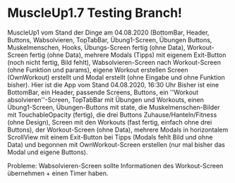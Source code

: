 # MuscleUp1.7 Testing Branch!
MuscleUp1 vom Stand der Dinge am 04.08.2020 (BottomBar, Header, Buttons, Wabsolvieren, TopTabBar, Übung1-Screen, Übungen Buttons, Muskelmenschen, Hooks, Übungs-Screen fertig (ohne Data), Workout-Screen fertig (ohne Data), mehrere Modals (Tipps) mit eigenem Exit-Button (noch nicht fertig, Bild fehlt), Wabsolvieren-Screen nach Workout-Screen (ohne Funktion und params), eigene Workout erstellen Screen (OwnWorkout) erstellt und Modal erstellt (ohne Eingabe und ohne Funktion bisher).
Hier ist die App vom Stand 04.08.2020, 16:30 Uhr
Bisher ist eine BottomBar, ein Header, passende Screens, Buttons, ein ''Workout absolvieren''-Screen, TopTabBar mit Übungen und Workouts, einen Übung1-Screen, Übungen-Buttons mit state, die Muskelmenschen-Bilder mit TouchableOpacity (fertig), die drei Buttons Zuhause/Hanteln/Fitness (ohne Design), Screen mit den Workouts (fast fertig, einfach ohne drei Buttons), der Workout-Screen (ohne Data), mehrere Modals in horizontalem ScrollView mit einem Exit-Button bei Tipps (Modals fehlt Bild und ohne Data) und begonnen mit OwnWorkout-Screen erstellen (nur mal bisher das Modal und eigene Buttons).

Probleme: Wabsolvieren-Screen sollte Informationen des Workout-Screen übernehmen + einen Timer haben.
